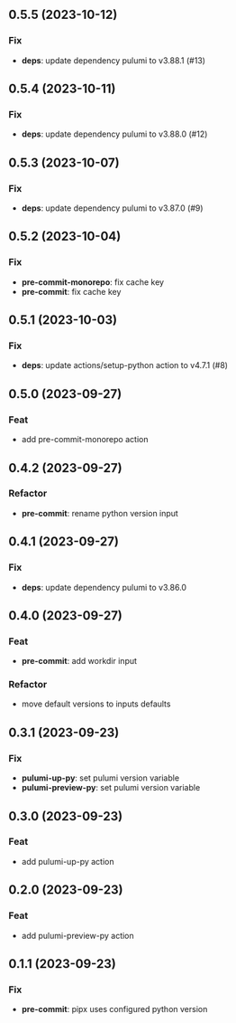 ## 0.5.5 (2023-10-12)

### Fix

- **deps**: update dependency pulumi to v3.88.1 (#13)

## 0.5.4 (2023-10-11)

### Fix

- **deps**: update dependency pulumi to v3.88.0 (#12)

## 0.5.3 (2023-10-07)

### Fix

- **deps**: update dependency pulumi to v3.87.0 (#9)

## 0.5.2 (2023-10-04)

### Fix

- **pre-commit-monorepo**: fix cache key
- **pre-commit**: fix cache key

## 0.5.1 (2023-10-03)

### Fix

- **deps**: update actions/setup-python action to v4.7.1 (#8)

## 0.5.0 (2023-09-27)

### Feat

- add pre-commit-monorepo action

## 0.4.2 (2023-09-27)

### Refactor

- **pre-commit**: rename python version input

## 0.4.1 (2023-09-27)

### Fix

- **deps**: update dependency pulumi to v3.86.0

## 0.4.0 (2023-09-27)

### Feat

- **pre-commit**: add workdir input

### Refactor

- move default versions to inputs defaults

## 0.3.1 (2023-09-23)

### Fix

- **pulumi-up-py**: set pulumi version variable
- **pulumi-preview-py**: set pulumi version variable

## 0.3.0 (2023-09-23)

### Feat

- add pulumi-up-py action

## 0.2.0 (2023-09-23)

### Feat

- add pulumi-preview-py action

## 0.1.1 (2023-09-23)

### Fix

- **pre-commit**: pipx uses configured python version
